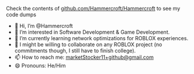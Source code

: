 Check the contents of [github.com/Hammercroft/Hammercroft](https://github.com/Hammercroft/Hammercroft/tree/main) to see my code dumps

- 👋 Hi, I’m @Hammercroft
- 👀 I’m interested in Software Development & Game Development.
- 🌱 I’m currently learning network optimizations for ROBLOX experiences.
- 💞️ I might be willing to collaborate on any ROBLOX project (no commitments though, I still have to finish college).
- 📫 How to reach me: marketStocker11+github@gmail.com
- 😄 Pronouns: He/Him

<!---
Hammercroft/Hammercroft is a ✨ special ✨ repository because its `README.md` (this file) appears on your GitHub profile.
You can click the Preview link to take a look at your changes.
--->
